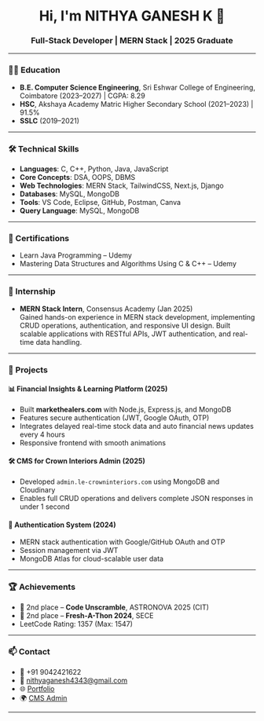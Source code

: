 <h1 align="center">Hi, I'm NITHYA GANESH K 👋</h1>
<h3 align="center">Full-Stack Developer | MERN Stack | 2025 Graduate</h3>

---

### 👨‍🎓 Education
- **B.E. Computer Science Engineering**, Sri Eshwar College of Engineering, Coimbatore (2023–2027) | CGPA: 8.29  
- **HSC**, Akshaya Academy Matric Higher Secondary School (2021–2023) | 91.5%  
- **SSLC** (2019–2021)  

---

### 🛠️ Technical Skills
- **Languages**: C, C++, Python, Java, JavaScript  
- **Core Concepts**: DSA, OOPS, DBMS  
- **Web Technologies**: MERN Stack, TailwindCSS, Next.js, Django  
- **Databases**: MySQL, MongoDB  
- **Tools**: VS Code, Eclipse, GitHub, Postman, Canva  
- **Query Language**: MySQL, MongoDB  

---

### 🧠 Certifications
- Learn Java Programming – Udemy  
- Mastering Data Structures and Algorithms Using C & C++ – Udemy  

---

### 💼 Internship
- **MERN Stack Intern**, Consensus Academy (Jan 2025)  
  Gained hands-on experience in MERN stack development, implementing CRUD operations, authentication, and responsive UI design. Built scalable applications with RESTful APIs, JWT authentication, and real-time data handling.

---

### 🔨 Projects

#### 📊 Financial Insights & Learning Platform (2025)
- Built **markethealers.com** with Node.js, Express.js, and MongoDB  
- Features secure authentication (JWT, Google OAuth, OTP)  
- Integrates delayed real-time stock data and auto financial news updates every 4 hours  
- Responsive frontend with smooth animations

#### 🛠️ CMS for Crown Interiors Admin (2025)
- Developed `admin.le-crowninteriors.com` using MongoDB and Cloudinary  
- Enables full CRUD operations and delivers complete JSON responses in under 1 second

#### 🔐 Authentication System (2024)
- MERN stack authentication with Google/GitHub OAuth and OTP  
- Session management via JWT  
- MongoDB Atlas for cloud-scalable user data

---

### 🏆 Achievements
- 🥈 2nd place – **Code Unscramble**, ASTRONOVA 2025 (CIT)  
- 🥈 2nd place – **Fresh-A-Thon 2024**, SECE  
- LeetCode Rating: 1357 (Max: 1547)

---

### 📫 Contact
- 📱 +91 9042421622  
- 📧 nithyaganesh4343@gmail.com  
- 🌐 [Portfolio](https://le-crowninteriors.com)  
- 🌍 [CMS Admin](https://admin.le-crowninteriors.com)

---
